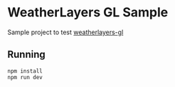 # WeatherLayers GL Sample

Sample project to test [weatherlayers-gl](https://github.com/weatherlayers)

## Running

```
npm install 
npm run dev
```